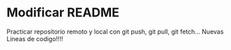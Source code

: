 # Modificar README
Practicar repositorio remoto y local con git push, git pull, git fetch...
Nuevas Lineas de codigo!!!!
